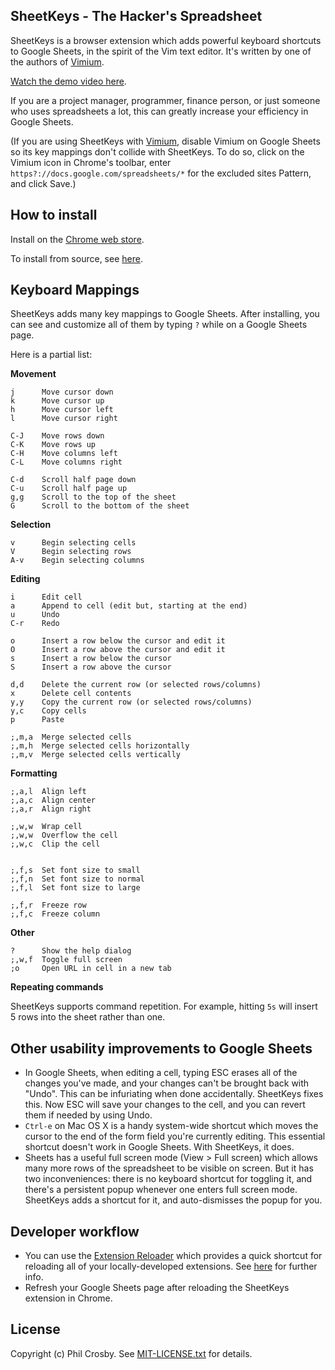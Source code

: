 ## SheetKeys - The Hacker's Spreadsheet

SheetKeys is a browser extension which adds powerful keyboard shortcuts to Google Sheets, in the
spirit of the Vim text editor. It's written by one of the authors of
[Vimium](https://github.com/philc/vimium).

[Watch the demo video here](https://www.youtube.com/watch?v=aUgHj2qrXe4).

If you are a project manager, programmer, finance person, or just someone who uses spreadsheets a
lot, this can greatly increase your efficiency in Google Sheets.

(If you are using SheetKeys with [Vimium](https://github.com/philc/vimium), disable Vimium on Google
Sheets so its key mappings don't collide with SheetKeys. To do so, click on the Vimium icon in
Chrome's toolbar, enter `https?://docs.google.com/spreadsheets/*` for the excluded sites Pattern,
and click Save.)

## How to install

Install on the
[Chrome web store](https://chrome.google.com/webstore/detail/sheetkeys/dnckajfoijllhbnfdhdklcfpckcbonhi).

To install from source, see
[here](https://github.com/philc/sheetkeys/wiki/How-to-install-from-source).

## Keyboard Mappings

SheetKeys adds many key mappings to Google Sheets. After installing, you can see and customize all
of them by typing `?` while on a Google Sheets page.

Here is a partial list:

**Movement**

    j      Move cursor down
    k      Move cursor up
    h      Move cursor left
    l      Move cursor right

    C-J    Move rows down
    C-K    Move rows up
    C-H    Move columns left
    C-L    Move columns right

    C-d    Scroll half page down
    C-u    Scroll half page up
    g,g    Scroll to the top of the sheet
    G      Scroll to the bottom of the sheet

**Selection**

    v      Begin selecting cells
    V      Begin selecting rows
    A-v    Begin selecting columns

**Editing**

    i      Edit cell
    a      Append to cell (edit but, starting at the end)
    u      Undo
    C-r    Redo

    o      Insert a row below the cursor and edit it
    O      Insert a row above the cursor and edit it
    s      Insert a row below the cursor
    S      Insert a row above the cursor

    d,d    Delete the current row (or selected rows/columns)
    x      Delete cell contents
    y,y    Copy the current row (or selected rows/columns)
    y,c    Copy cells
    p      Paste

    ;,m,a  Merge selected cells
    ;,m,h  Merge selected cells horizontally
    ;,m,v  Merge selected cells vertically

**Formatting**

    ;,a,l  Align left
    ;,a,c  Align center
    ;,a,r  Align right

    ;,w,w  Wrap cell
    ;,w,w  Overflow the cell
    ;,w,c  Clip the cell


    ;,f,s  Set font size to small
    ;,f,n  Set font size to normal
    ;,f,l  Set font size to large

    ;,f,r  Freeze row
    ;,f,c  Freeze column

**Other**

    ?      Show the help dialog
    ;,w,f  Toggle full screen
    ;o     Open URL in cell in a new tab

**Repeating commands**

SheetKeys supports command repetition. For example, hitting `5s` will insert 5 rows into the sheet
rather than one.

## Other usability improvements to Google Sheets

* In Google Sheets, when editing a cell, typing ESC erases all of the changes you've made, and your
  changes can't be brought back with "Undo". This can be infuriating when done accidentally.
  SheetKeys fixes this. Now ESC will save your changes to the cell, and you can revert them if
  needed by using Undo.
* `Ctrl-e` on Mac OS X is a handy system-wide shortcut which moves the cursor to the end of the form
  field you're currently editing. This essential shortcut doesn't work in Google Sheets. With
  SheetKeys, it does.
* Sheets has a useful full screen mode (View > Full screen) which allows many more rows of the
  spreadsheet to be visible on screen. But it has two inconveniences: there is no keyboard shortcut
  for toggling it, and there's a persistent popup whenever one enters full screen mode. SheetKeys
  adds a shortcut for it, and auto-dismisses the popup for you.

## Developer workflow

* You can use the
  [Extension Reloader](https://chrome.google.com/webstore/detail/extensions-reloader/fimgfedafeadlieiabdeeaodndnlbhid)
  which provides a quick shortcut for reloading all of your locally-developed extensions. See
  [here](http://stackoverflow.com/a/12767200/46237) for further info.
* Refresh your Google Sheets page after reloading the SheetKeys extension in Chrome.

## License

Copyright (c) Phil Crosby. See [MIT-LICENSE.txt](MIT-LICENSE.txt) for details.
